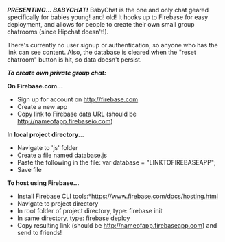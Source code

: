 ***PRESENTING... BABYCHAT!***
BabyChat is the one and only chat geared specifically for babies young! and! old! It hooks up to Firebase for easy deployment, and allows for people to create their own small group chatrooms (since Hipchat doesn't!).

There's currently no user signup or authentication, so anyone who has the link can see content. Also, the database is cleared when the "reset chatroom" button is hit, so data doesn't persist. 

***To create own private group chat:***

**On Firebase.com...**
* Sign up for account on http://firebase.com
* Create a new app
* Copy link to Firebase data URL (should be http://nameofapp.firebaseio.com)


**In local project directory...**
* Navigate to 'js' folder
* Create a file named database.js
* Paste the following in the file: 
      var database = "LINKTOFIREBASEAPP";
* Save file


**To host using Firebase...**
* Install Firebase CLI tools:*https://www.firebase.com/docs/hosting.html
* Navigate to project directory
* In root folder of project directory, type: firebase init
* In same directory, type: firebase deploy
* Copy resulting link (should be http://nameofapp.firebaseapp.com) and send to friends!
